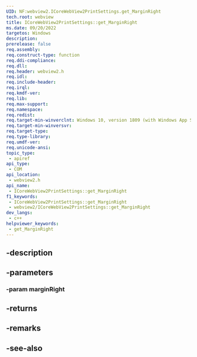 ```yaml
---
UID: NF:webview2.ICoreWebView2PrintSettings.get_MarginRight
tech.root: webview
title: ICoreWebView2PrintSettings::get_MarginRight
ms.date: 09/20/2022
targetos: Windows
description: 
prerelease: false
req.assembly: 
req.construct-type: function
req.ddi-compliance: 
req.dll: 
req.header: webview2.h
req.idl: 
req.include-header: 
req.irql: 
req.kmdf-ver: 
req.lib: 
req.max-support: 
req.namespace: 
req.redist: 
req.target-min-winverclnt: Windows 10, version 1809 (with Windows App SDK 1.1 or later)
req.target-min-winversvr: 
req.target-type: 
req.type-library: 
req.umdf-ver: 
req.unicode-ansi: 
topic_type:
 - apiref
api_type:
 - COM
api_location:
 - webview2.h
api_name:
 - ICoreWebView2PrintSettings::get_MarginRight
f1_keywords:
 - ICoreWebView2PrintSettings::get_MarginRight
 - webview2/ICoreWebView2PrintSettings::get_MarginRight
dev_langs:
 - c++
helpviewer_keywords:
 - get_MarginRight
---
```


## -description

## -parameters

### -param marginRight

## -returns

## -remarks

## -see-also


